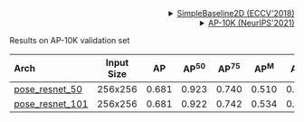 <!-- [ALGORITHM] -->

<details>
<summary align="right"><a href="http://openaccess.thecvf.com/content_ECCV_2018/html/Bin_Xiao_Simple_Baselines_for_ECCV_2018_paper.html">SimpleBaseline2D (ECCV'2018)</a></summary>

```bibtex
@inproceedings{xiao2018simple,
  title={Simple baselines for human pose estimation and tracking},
  author={Xiao, Bin and Wu, Haiping and Wei, Yichen},
  booktitle={Proceedings of the European conference on computer vision (ECCV)},
  pages={466--481},
  year={2018}
}
```

</details>

<!-- [DATASET] -->

<details>
<summary align="right"><a href="https://arxiv.org/abs/2108.12617">AP-10K (NeurIPS'2021)</a></summary>

```bibtex
@misc{yu2021ap10k,
      title={AP-10K: A Benchmark for Animal Pose Estimation in the Wild},
      author={Hang Yu and Yufei Xu and Jing Zhang and Wei Zhao and Ziyu Guan and Dacheng Tao},
      year={2021},
      eprint={2108.12617},
      archivePrefix={arXiv},
      primaryClass={cs.CV}
}
```

</details>

Results on AP-10K validation set

| Arch  | Input Size | AP | AP<sup>50</sup> | AP<sup>75</sup> | AP<sup>M</sup> | AP<sup>L</sup> | ckpt | log |
| :-------------- | :-----------: | :------: | :------: | :------: | :------: | :------: |:------: |:------: |
| [pose_resnet_50](/configs/animal/2d_kpt_sview_rgb_img/topdown_heatmap/ap10k/res50_ap10k_256x256.py)  | 256x256 | 0.681 | 0.923 | 0.740 | 0.510 | 0.688 | [ckpt](https://download.openmmlab.com/mmpose/animal/resnet/res50_ap10k_256x256-35760eb8_20211029.pth) | [log](https://download.openmmlab.com/mmpose/animal/resnet/res50_ap10k_256x256-35760eb8_20211029.log.json) |
| [pose_resnet_101](/configs/animal/2d_kpt_sview_rgb_img/topdown_heatmap/ap10k/res101_ap10k_256x256.py) | 256x256 | 0.681 | 0.922 | 0.742 | 0.534 | 0.688 | [ckpt](https://download.openmmlab.com/mmpose/animal/resnet/res101_ap10k_256x256-9edfafb9_20211029.pth) | [log](https://download.openmmlab.com/mmpose/animal/resnet/res101_ap10k_256x256-9edfafb9_20211029.log.json) |

